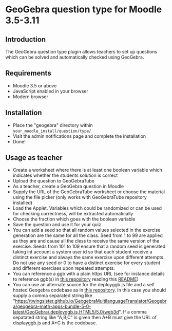 # GeoGebra question type for Moodle 3.5-3.11

## Introduction
The GeoGebra question type plugin allows teachers to set up questions which can be solved and automatically checked using GeoGebra.

## Requirements
- Moodle 3.5 or above
- JavaScript enabled in your browser
- Modern browser

## Installation
- Place the "geogebra" directory within `your_moodle_install/question/type/`
- Visit the admin notifications page and complete the installation
- Done!

## Usage as teacher
- Create a worksheet where there is at least one boolean variable which indicates whether the students solution is correct
- Upload the question to GeoGebraTube
- As a teacher, create a GeoGebra question in Moodle
- Supply the URL of the GeoGebraTube worksheet or choose the material using the file picker (only works with GeoGebraTube
repository installed)
- Load the Applet. Variables which could be randomized or can be used for checking correctness, will be extracted automatically
- Choose the fraction which goes with the boolean variable
- Save the question and use it for your quiz
- You can add a seed so that all random values selected in the exercise generation are the same for all the class. Seed from 1 to 99 are applied as they are and cause all the cless to receive the same version of the exercise. Seeds from 101 to 109  ensure that a random seed is generated taking int account a  system user id so that each student receive a distinct exercise and always the same exercise upon  different attempts. Do not use any seed or 0 to have a distinct exercise for every student and different exercises upon repeated attempts.
- You can reference a ggb with a plain https URL (see for instance details to reference ggb(s) in [this repository](https://github.com/TWINGSISTER/moodle-qtype_geogebra) reading this [README](https://twingsister.github.io/Moodle-Tests-Repository/)) 
- You can use an alternate source for the  deployggb.js file and  a self hosted Geogebra codebase  as in [this repository](https://twingsister.github.io/GeogebraMultilanguageTranslator/Geogebra/geogebra-math-apps-bundle-5-0-latest/GeoGebra/deployggb.js).
In this case you should supply a comma separated string like "https://twingsister.github.io/GeogebraMultilanguageTranslator/Geogebra/geogebra-math-apps-bundle-5-0-latest/GeoGebra/,deployggb.js,HTML5/5.0/web3d".
If a comma sepatated string like "A,B,C" is given then A+B must give the URL of displayggb.js and A+C is the codebase.